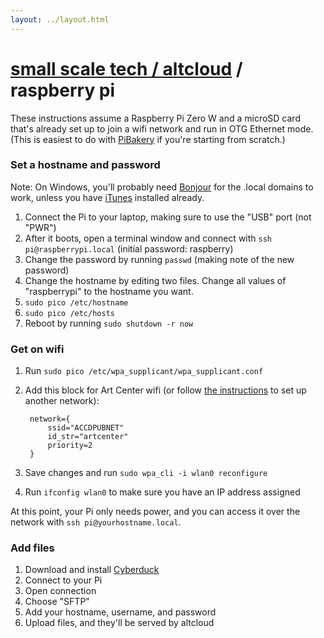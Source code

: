 ```yaml
---
layout: ../layout.html
---
```


# [small scale tech / altcloud](../) / raspberry pi

These instructions assume a Raspberry Pi Zero W and a microSD card that's already set up to join a wifi network and run in OTG Ethernet mode. (This is easiest to do with [PiBakery](pibakery.org) if you're starting from scratch.)

### Set a hostname and password

Note: On Windows, you'll probably need [Bonjour](/Bonjour64.msi) for the .local domains to work, unless you have [iTunes](https://www.apple.com/lae/itunes/download/) installed already.

1. Connect the Pi to your laptop, making sure to use the "USB" port (not "PWR")
1. After it boots, open a terminal window and connect with `ssh pi@raspberrypi.local` (initial password: raspberry)
1. Change the password by running `passwd` (making note of the new password)
1. Change the hostname by editing two files. Change all values of "raspberrypi" to the hostname you want.
  1. `sudo pico /etc/hostname`
  1. `sudo pico /etc/hosts`
1. Reboot by running `sudo shutdown -r now`

### Get on wifi

1. Run `sudo pico /etc/wpa_supplicant/wpa_supplicant.conf`
1. Add this block for Art Center wifi (or follow [the instructions](https://www.raspberrypi.org/documentation/configuration/wireless/wireless-cli.md) to set up another network):

        network={
            ssid="ACCDPUBNET"
            id_str="artcenter"
            priority=2
        }

1. Save changes and run `sudo wpa_cli -i wlan0 reconfigure`
1. Run `ifconfig wlan0` to make sure you have an IP address assigned

At this point, your Pi only needs power, and you can access it over the network with `ssh pi@yourhostname.local`.

<!-- ### Free standing

1. Join the "smallscale" wifi network (password: ursulafranklin) on your laptop
1. Run `ssh pi@newhostname.local` (use new password) from your laptop (at this point, the Pi just needs to be powered)
1. Make an index file with `pico index.html` and type some stuff in it. Save and exit.
1. Run `altcloud`, and wait for some terminal output
1. Open `http://yourhostname.local:3000` on your laptop -->

### Add files

1. Download and install [Cyberduck](https://cyberduck.io)
1. Connect to your Pi
  1. Open connection
  1. Choose "SFTP"
  1. Add your hostname, username, and password
1. Upload files, and they'll be served by altcloud

